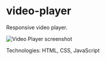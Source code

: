 # video-player
Responsive video player.

![Video Player screenshot](https://cdn.dribbble.com/users/3932559/screenshots/17152270/media/1734a42026dca4c7a1e470ff942fe496.jpg "Video Player screenshot")

Technologies: HTML, CSS, JavaScript
